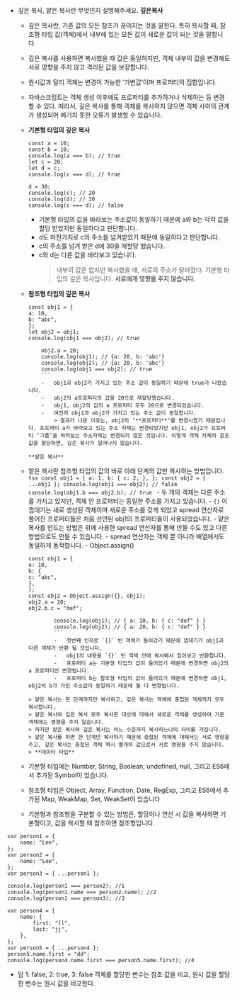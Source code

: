 -   깊은 복사, 얕은 복사란 무엇인지 설명해주세요.
    **깊은복사**

    -   깊은 복사란, 기존 값의 모든 참조가 끊어지는 것을 말한다. 특히 복사할 때, 참조형 타입 값(객체)에서 내부에 있는 모든 값이 새로운 값이 되는 것을 말합니다.
    -   깊은 복사를 사용하면 복사했을 때 값은 동일하지만, 객체 내부의 값을 변경해도 서로 영향을 주지 않고 격리된 값을 보장합니다.
    -   원시값과 달리 객체는 변경이 가능한 ‘가변값’이며 프로퍼티의 집합입니다.
    -   자바스크립트는 객체 생성 이후에도 프로퍼티를 추가하거나 삭제하는 등 변경할 수 있다. 따라서, 깊은 복사를 통해 객체를 복사하지 않으면 객체 사이의 관계가 생성되어 예기치 못한 오류가 발생할 수 있습니다.
    -   **기본형 타입의 깊은 복사**

        ```tsx
        const a = 10;
        const b = 10;
        console.log(a === b); // true
        let c = 20;
        let d = c;
        console.log(c === d); // true

        d = 30;
        console.log(c); // 20
        console.log(d); // 30
        console.log(c === d); // false
        ```

        -   기본형 타입의 값을 바라보는 주소값이 동일하기 때문에 a와 b는 각각 값을 할당 받았지만 동일하다고 판단합니다.
        -   d도 마찬가지로 c의 주소를 넘겨받았기 때문에 동일하다고 판단합니다.
        -   c의 주소를 넘겨 받은 d에 30을 재할당 했습니다.
        -   c와 d는 다른 값을 바라보고 있습니다.
            > 내부의 값은 없지만 복사했을 때, 서로의 주소가 달라졌다. 기본형 타입의 깊은 복사입니다. **서로에게 영향을 주지 않습니다.**

    -   **참조형 타입의 깊은 복사**
        ```tsx
        const obj1 = {
        a: 10,
        b: "abc",
        };
        let obj2 = obj1;
        console.log(obj1 === obj2); // true

            obj2.a = 20;
            console.log(obj1); // {a: 20, b: 'abc'}
            console.log(obj2); // {a: 20, b: 'abc'}
            console.log(obj1 === obj2); // true
            ```
            -   obj1과 obj2가 가지고 있는 주소 값이 동일하기 때문에 true가 나왔습니다.
            -   obj2의 a프로퍼티의 값을 20으로 재할당했습니다.
            -   obj1, obj2의 값의 a 프로퍼티 모두 20으로 변경되었습니다.
            -   여전히 obj1과 obj2가 가지고 있는 주소 값이 동일합니다.
                > 결과가 나온 이유는, obj2의 ’**프로퍼티**‘를 변경시켰기 때문입니다. 프로퍼티 a가 바라보고 있는 주소 자체는 변경되었지만 obj1, obj2가 프로퍼티 ‘그룹’을 바라보는 주소자체는 변경되지 않은 것입니다. 이렇게 객체 자체의 참조 값을 할당하면, 깊은 복사가 일어나지 않습니다.

        **얕은 복사**

    -   얕은 복사란 참조형 타입의 값의 바로 아래 단계의 값만 복사하는 방법입니다.
        `tsx
    const obj1 = {
        a: 1,
        b: {
            c: 2,
        },
    };
    const obj2 = { ...obj1 };
    console.log(obj1 === obj2); // false
    console.log(obj1.b === obj2.b); // true
    ` - 두 개의 객체는 다른 주소를 가지고 있지만, 객체 안 프로퍼티는 동일한 주소를 가지고 있습니다. - `{}` 이 껍데기는 새로 생성된 객체이며 새로운 주소를 갖게 되었고 spread 연산자로 풀어진 프로퍼티들은 처음 선언된 obj1의 프로퍼티들이 사용되었습니다. - 얕은 복사를 만드는 방법은 위에 사용한 spread 연산자를 통해 만들 수도 있고 다른 방법으로도 만들 수 있습니다. - spread 연산자는 객체 뿐 아니라 배열에서도 동일하게 동작합니다. - Object.assign()
        ```tsx
        const obj1 = {
        a: 10,
        b: {
        c: "abc",
        },
        };
        const obj2 = Object.assign({}, obj1);
        obj2.a = 20;
        obj2.b.c = "def";

                console.log(obj1); // { a: 10, b: { c: "def" } }
                console.log(obj2); // { a: 20, b: { c: "def" } }
                ```
                -   첫번째 인자로 `{}` 빈 객체가 들어갔기 때문에 껍데기가 obj1과 다른 객체가 반환 될 것입니다.
                -   obj1의 내용을 `{}` 빈 객체 안에 복사해서 집어넣고 반환합니다.
                -   프로퍼티 a는 기본형 타입의 값이 들어있기 때문에 변경하면 obj2의 a 프로퍼티만 변경됩니다.
                -   프로퍼티 b는 참조형 타입의 값이 들어있기 때문에 변경하면 obj1, obj2의 b가 가진 주소값이 동일하기 때문에 둘 다 변경됩니다.

        > 얕은 복사는 한 단계까지만 복사하고, 깊은 복사는 객체에 중첩된 객체까지 모두 복사합니다.
        > 얕은 복사와 깊은 복사 모두 복사한 대상에 대해서 새로운 객체를 생성하여 기존 객체에는 영향을 주지 않습니다.
        > 하지만 얕은 복사와 깊은 복사는 어느 수준까지 복사하느냐의 차이를 가집니다.
        > 얕은 복사를 하면 한 단계만 복사하기 때문에 중첩된 객체에 대해서는 서로 영향을 주고, 깊은 복사는 중첩된 객체 역시 별개의 값으로서 서로 영향을 주지 않습니다.
        > **데이터 타입**

    -   기본형 타입에는 Number, String, Boolean, undefined, null, 그리고 ES6에서 추가된 Symbol이 있습니다.
    -   참조형 타입은 Object, Array, Function, Date, RegExp, 그리고 ES6에서 추가된 Map, WeakMap, Set, WeakSet이 있습니다
    -   기본형과 참조형을 구분할 수 있는 방법은, 할당이나 연산 시 값을 복사하면 기본형이고, 값을 복사할 때 참조하면 참조형입니다.

```tsx
var person1 = {
    name: "Lee",
};
var person2 = {
    name: "Lee",
};
var person3 = { ...person1 };

console.log(person1 === person2); //1
console.log(person1.name === person2.name); //2
console.log(person1 === person3); //3

var person4 = {
    name: {
        first: "ll",
        last: "jj",
    },
};
var person5 = { ...person4 };
person5.name.first = "dd";
console.log(person4.name.first === person5.name.first); //4
```

-   답
    1: false, 2: true, 3: false
    객체를 할당한 변수는 참조 값을 비교, 원시 값을 할당한 변수는 원시 값을 비교한다.
